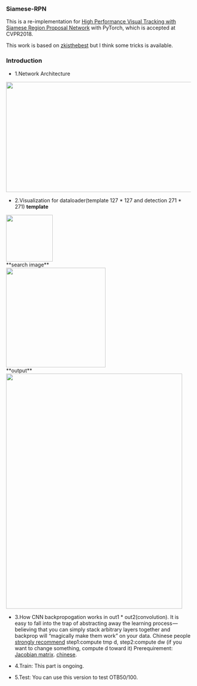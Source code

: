 ### Siamese-RPN

This is a re-implementation for [High Performance Visual Tracking with Siamese Region Proposal Network](http://openaccess.thecvf.com/content_cvpr_2018/papers/Li_High_Performance_Visual_CVPR_2018_paper.pdf) with PyTorch, which is accepted at CVPR2018.


This work is based on [zkisthebest](https://github.com/zkisthebest/Siamese-RPN) but I think some tricks is available.

### Introduction
+ 1.Network Architecture
<div align=left><img width="900" height="300" src="https://github.com/songdejia/siamese-RPN/blob/master/screenshot/network.png"/></div>

+ 2.Visualization for dataloader(template 127 * 127 and detection 271 * 271)
**template**
<div align=left><img width="127" height="127" src="https://github.com/songdejia/siamese-RPN/blob/master/screenshot/000_a_template.jpg"/></div>
**search image**
<div align=left><img width="271" height="271" src="https://github.com/songdejia/siamese-RPN/blob/master/screenshot/001_detection_input.jpg"/></div>
**output**
<div align=left><img width="480" height="640" src="https://github.com/songdejia/siamese-RPN/blob/master/screenshot/001_detection_output.jpg"/></div>

+ 3.How CNN backpropogation works in out1 * out2(convolution). 
It is easy to fall into the trap of abstracting away the learning process — believing that you can simply stack arbitrary layers together and backprop will “magically make them work” on your data. 
Chinese people [strongly recommend](https://www.zhihu.com/question/27239198) step1:compute tmp d, step2:compute dw 
(if you want to change something, compute d toward it) 
Prerequirement: 
[Jacobian matrix](https://en.wikipedia.org/wiki/Jacobian_matrix_and_determinant). 
[chinese](https://zh.wikipedia.org/wiki/%E9%9B%85%E5%8F%AF%E6%AF%94%E7%9F%A9%E9%98%B5).

+ 4.Train: 
This part is ongoing.

+ 5.Test: 
You can use this version to test OTB50/100.






